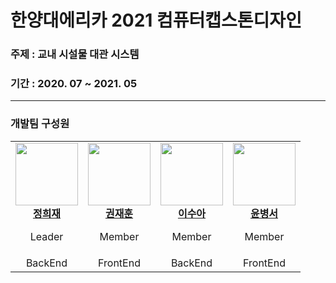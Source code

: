 # 한양대에리카 2021 컴퓨터캡스톤디자인

### 주제 : 교내 시설물 대관 시스템
### 기간 : 2020. 07 ~ 2021. 05
---
### 개발팀 구성원

<table>
    <tr align="center">
        <td style="min-width: 100px;">
            <a href="https://github.com/Hee-Jae">
              <img src="https://github.com/Hee-Jae.png" width="100">
              <br />
              <b> 정희재 </b>
            </a>
            <p> Leader </p>
        </td>
        <td style="min-width: 100px;">
            <a href="https://github.com/wogns0197">
              <img src="https://github.com/wogns0197.png" width="100">
              <br />
              <b> 권재훈 </b>
            </a>
            <p> Member </p>
        </td>
        <td style="min-width: 100px;">
            <a href="https://github.com/sue991">
              <img src="https://github.com/sue991.png" width="100">
              <br />
              <b> 이수아 </b>
            </a>
            <p> Member </p>
        </td>
        <td style="min-width: 100px;">
            <a href="https://github.com/bsyun0571">
              <img src="https://github.com/bsyun0571.png" width="100">
              <br />
              <b> 윤병서 </b>
            </a>
            <p> Member </p>
        </td>
    </tr>
    <tr align="center">
        <td>
            BackEnd
        </td>
        <td>
            FrontEnd
        </td>
        <td>
            BackEnd
        </td>
        <td>
            FrontEnd
        </td>
    </tr>
</table>
